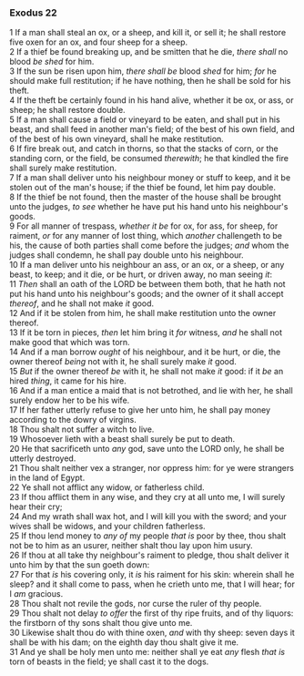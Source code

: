### Exodus 22

1 If a man shall steal an ox, or a sheep, and kill it, or sell it; he shall restore five oxen for an ox, and four sheep for a sheep.  
2 If a thief be found breaking up, and be smitten that he die, *there shall* no blood *be shed* for him.  
3 If the sun be risen upon him, *there shall be* blood *shed* for him; *for* he should make full restitution; if he have nothing, then he shall be sold for his theft.  
4 If the theft be certainly found in his hand alive, whether it be ox, or ass, or sheep; he shall restore double.  
5 If a man shall cause a field or vineyard to be eaten, and shall put in his beast, and shall feed in another man's field; of the best of his own field, and of the best of his own vineyard, shall he make restitution.  
6 If fire break out, and catch in thorns, so that the stacks of corn, or the standing corn, or the field, be consumed *therewith*; he that kindled the fire shall surely make restitution.  
7 If a man shall deliver unto his neighbour money or stuff to keep, and it be stolen out of the man's house; if the thief be found, let him pay double.  
8 If the thief be not found, then the master of the house shall be brought unto the judges, *to see* whether he have put his hand unto his neighbour's goods.  
9 For all manner of trespass, *whether it be* for ox, for ass, for sheep, for raiment, *or* for any manner of lost thing, which *another* challengeth to be his, the cause of both parties shall come before the judges; *and* whom the judges shall condemn, he shall pay double unto his neighbour.  
10 If a man deliver unto his neighbour an ass, or an ox, or a sheep, or any beast, to keep; and it die, or be hurt, or driven away, no man seeing *it*:  
11 *Then* shall an oath of the LORD be between them both, that he hath not put his hand unto his neighbour's goods; and the owner of it shall accept *thereof*, and he shall not make *it* good.  
12 And if it be stolen from him, he shall make restitution unto the owner thereof.  
13 If it be torn in pieces, *then* let him bring it *for* witness, *and* he shall not make good that which was torn.  
14 And if a man borrow *ought* of his neighbour, and it be hurt, or die, the owner thereof *being* not with it, he shall surely make *it* good.  
15 *But* if the owner thereof *be* with it, he shall not make *it* good: if it *be* an hired *thing*, it came for his hire.  
16 And if a man entice a maid that is not betrothed, and lie with her, he shall surely endow her to be his wife.  
17 If her father utterly refuse to give her unto him, he shall pay money according to the dowry of virgins.  
18 Thou shalt not suffer a witch to live.  
19 Whosoever lieth with a beast shall surely be put to death.  
20 He that sacrificeth unto *any* god, save unto the LORD only, he shall be utterly destroyed.  
21 Thou shalt neither vex a stranger, nor oppress him: for ye were strangers in the land of Egypt.  
22 Ye shall not afflict any widow, or fatherless child.  
23 If thou afflict them in any wise, and they cry at all unto me, I will surely hear their cry;  
24 And my wrath shall wax hot, and I will kill you with the sword; and your wives shall be widows, and your children fatherless.  
25 If thou lend money to *any of* my people *that is* poor by thee, thou shalt not be to him as an usurer, neither shalt thou lay upon him usury.  
26 If thou at all take thy neighbour's raiment to pledge, thou shalt deliver it unto him by that the sun goeth down:  
27 For that *is* his covering only, it *is* his raiment for his skin: wherein shall he sleep? and it shall come to pass, when he crieth unto me, that I will hear; for I *am* gracious.  
28 Thou shalt not revile the gods, nor curse the ruler of thy people.  
29 Thou shalt not delay *to offer* the first of thy ripe fruits, and of thy liquors: the firstborn of thy sons shalt thou give unto me.  
30 Likewise shalt thou do with thine oxen, *and* with thy sheep: seven days it shall be with his dam; on the eighth day thou shalt give it me.  
31 And ye shall be holy men unto me: neither shall ye eat *any* flesh *that is* torn of beasts in the field; ye shall cast it to the dogs.  
